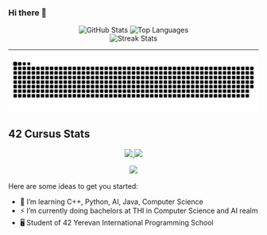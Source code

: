### Hi there 👋

<div align="center">
  <img src="https://github-readme-stats.vercel.app/api?username=ashotmsryan&theme=ocean_dark&hide_border=false&include_all_commits=false&count_private=true" alt="GitHub Stats" />
  <img src="https://github-readme-stats.vercel.app/api/top-langs/?username=ashotmsryan&show_icons=true&locale=en&layout=compact&langs_count=10&theme=ocean_dark" alt="Top Languages" />
  <br/>
  <img src="https://github-readme-streak-stats.herokuapp.com/?user=ashotmsryan&theme=ocean_dark&hide_border=false" alt="Streak Stats" />
</div>

---

<picture>
  <source media="(prefers-color-scheme: dark)" srcset="https://raw.githubusercontent.com/platane/platane/output/github-contribution-grid-snake-dark.svg">
  <source media="(prefers-color-scheme: light)" srcset="https://raw.githubusercontent.com/platane/platane/output/github-contribution-grid-snake.svg">
  <img alt="github contribution grid snake animation" src="https://raw.githubusercontent.com/platane/platane/output/github-contribution-grid-snake.svg">
</picture>

## 42 Cursus Stats

<p align="center">
  <a href="https://profile.intra.42.fr/users/amsryan">
    <img src="https://komarev.com/ghpvc/?username=ashotmsryan&style=plastic">
    <img src="https://badgen.net/badge/Born2Code/amsryan/blue?cache=86400&icon=https://meta.intra.42.fr/images/42_logo.svg">
  </a>
</p>


<p align="center">
  <a href="https://github.com/ashotmsryan/42-Yerevan-Armenia">
    <img src="https://badge.mediaplus.ma/greenbinary/amsryan?1337Badge=off&UM6P=off">
  </a> 
</p>


Here are some ideas to get you started:

- 🌱 I’m learning C++, Python, AI, Java, Computer Science
- ⚡  I’m currently doing bachelors at THI in Computer Science and AI realm
- 🖥️ Student of 42 Yerevan International Programming School
<!---
- 🔭 I’m currently working on AudioPlayer by Java (project)
- 👯 I’m looking to collaborate on ...
- 🤔 I’m looking for help with ...
- 💬 Ask me about ...
- 📫 How to reach me: 
- 😄 Pronouns: ...
--->
